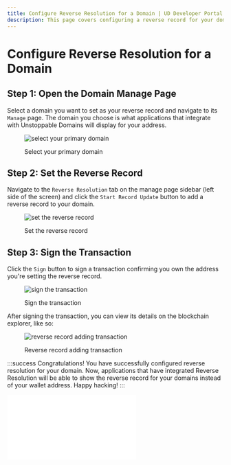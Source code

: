 ```yaml
---
title: Configure Reverse Resolution for a Domain | UD Developer Portal
description: This page covers configuring a reverse record for your domains from the Unstoppable Domains dashboard.
---
```


# Configure Reverse Resolution for a Domain

## Step 1: Open the Domain Manage Page

Select a domain you want to set as your reverse record and navigate to its `Manage` page. The domain you choose is what applications that integrate with Unstoppable Domains will display for your address.

<figure>

![select your primary domain](/images/choose-domain-for-reverse-record.png)

<figcaption>Select your primary domain</figcaption>
</figure>

## Step 2: Set the Reverse Record

Navigate to the `Reverse Resolution` tab on the manage page sidebar (left side of the screen) and click the `Start Record Update` button to add a reverse record to your domain.

<figure>

![set the reverse record](/images/set-reverse-resolution.png)

<figcaption>Set the reverse record</figcaption>
</figure>

## Step 3: Sign the Transaction

Click the `Sign` button to sign a transaction confirming you own the address you're setting the reverse record.

<figure>

![sign the transaction](/images/sign-reverse-record-adding.png "#width=40%;")

<figcaption>Sign the transaction</figcaption>
</figure>

After signing the transaction, you can view its details on the blockchain explorer, like so:

<figure>

![reverse record adding transaction](/images/finished-adding-reverse-record.png)

<figcaption>Reverse record adding transaction</figcaption>
</figure>

:::success Congratulations!
You have successfully configured reverse resolution for your domain. Now, applications that have integrated Reverse Resolution will be able to show the reverse record for your domains instead of your wallet address. Happy hacking!
:::

<embed src="/snippets/_discord.md" />
